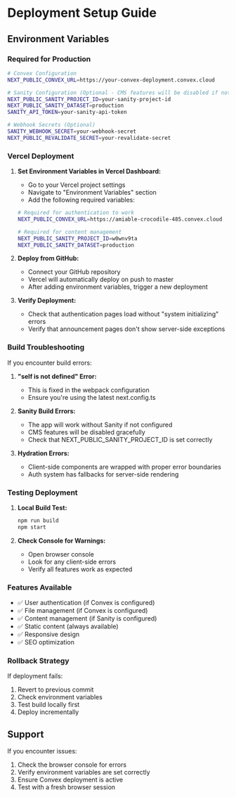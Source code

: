 # Deployment Setup Guide

## Environment Variables

### Required for Production

```bash
# Convex Configuration
NEXT_PUBLIC_CONVEX_URL=https://your-convex-deployment.convex.cloud

# Sanity Configuration (Optional - CMS features will be disabled if not set)
NEXT_PUBLIC_SANITY_PROJECT_ID=your-sanity-project-id
NEXT_PUBLIC_SANITY_DATASET=production
SANITY_API_TOKEN=your-sanity-api-token

# Webhook Secrets (Optional)
SANITY_WEBHOOK_SECRET=your-webhook-secret
NEXT_PUBLIC_REVALIDATE_SECRET=your-revalidate-secret
```

### Vercel Deployment

1. **Set Environment Variables in Vercel Dashboard:**
   - Go to your Vercel project settings
   - Navigate to "Environment Variables" section
   - Add the following required variables:

   ```bash
   # Required for authentication to work
   NEXT_PUBLIC_CONVEX_URL=https://amiable-crocodile-485.convex.cloud
   
   # Required for content management
   NEXT_PUBLIC_SANITY_PROJECT_ID=w0wnv9ta
   NEXT_PUBLIC_SANITY_DATASET=production
   ```

2. **Deploy from GitHub:**
   - Connect your GitHub repository
   - Vercel will automatically deploy on push to master
   - After adding environment variables, trigger a new deployment

3. **Verify Deployment:**
   - Check that authentication pages load without "system initializing" errors
   - Verify that announcement pages don't show server-side exceptions

### Build Troubleshooting

If you encounter build errors:

1. **"self is not defined" Error:**
   - This is fixed in the webpack configuration
   - Ensure you're using the latest next.config.ts

2. **Sanity Build Errors:**
   - The app will work without Sanity if not configured
   - CMS features will be disabled gracefully
   - Check that NEXT_PUBLIC_SANITY_PROJECT_ID is set correctly

3. **Hydration Errors:**
   - Client-side components are wrapped with proper error boundaries
   - Auth system has fallbacks for server-side rendering

### Testing Deployment

1. **Local Build Test:**
   ```bash
   npm run build
   npm start
   ```

2. **Check Console for Warnings:**
   - Open browser console
   - Look for any client-side errors
   - Verify all features work as expected

### Features Available

- ✅ User authentication (if Convex is configured)
- ✅ File management (if Convex is configured)
- ✅ Content management (if Sanity is configured)
- ✅ Static content (always available)
- ✅ Responsive design
- ✅ SEO optimization

### Rollback Strategy

If deployment fails:
1. Revert to previous commit
2. Check environment variables
3. Test build locally first
4. Deploy incrementally

## Support

If you encounter issues:
1. Check the browser console for errors
2. Verify environment variables are set correctly
3. Ensure Convex deployment is active
4. Test with a fresh browser session